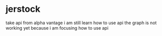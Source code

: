 # jerstock
take api from alpha vantage
i am still learn how to use api
the graph is not working yet because i am focusing how to use api
